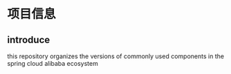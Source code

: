 # 项目信息

## introduce

this repository organizes the versions of commonly used components in the spring cloud alibaba ecosystem